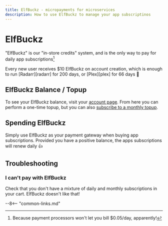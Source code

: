 ```yaml
---
title: ElfBuckz - micropayments for microservices
description: How to use ElfBuckz to manage your app subscriptinos
---
```


# ElfBuckz

"ElfBuckz" is our "in-store credits" system, and is the only way to pay for daily app subscriptions[^1]

Every new user receives $10 ElfBuckz on account creation, which is enough to run [Radarr][radarr] for 200 days, or [Plex][plex] for 66 days :partying_face:

## ElfBuckz Balance / Topup

To see your ElfBuckz balance, visit your [account page](https://store.elfhosted.com/my-account/account-funds/). From here you can perform a one-time topup, but you can also [subscribe to a monthly topup](https://store.elfhosted.com/product/elfbuckz-topup/).

## Spending ElfBuckz

Simply use ElfBuckz as your payment gateway when buying app subscriptions. Provided you have a positive balance, the apps subscriptions will renew daily :thumbsup:

[^1]: Because payment processors won't let you bill $0.05/day, apparently!

## Troubleshooting

### I can't pay with ElfBuckz

Check that you don't have a mixture of daily and monthly subscriptions in your cart. ElfBuckz doesn't like that!

--8<-- "common-links.md"